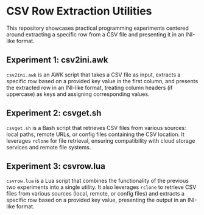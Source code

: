 # CSV Row Extraction Utilities

This repository showcases practical programming experiments centered around extracting a specific row from a CSV file and presenting it in an INI-like format.

## Experiment 1: csv2ini.awk

`csv2ini.awk` is an AWK script that takes a CSV file as input, extracts a specific row based on a provided key value in the first column, and presents the extracted row in an INI-like format, treating column headers (if uppercase) as keys and assigning corresponding values.

## Experiment 2: csvget.sh

`csvget.sh` is a Bash script that retrieves CSV files from various sources: local paths, remote URLs, or config files containing the CSV location. It leverages `rclone` for file retrieval, ensuring compatibility with cloud storage services and remote file systems.

## Experiment 3: csvrow.lua

`csvrow.lua` is a Lua script that combines the functionality of the previous two experiments into a single utility. It also leverages `rclone` to retrieve CSV files from various sources (local, remote, or config files) and extracts a specific row based on a provided key value, presenting the output in an INI-like format.
